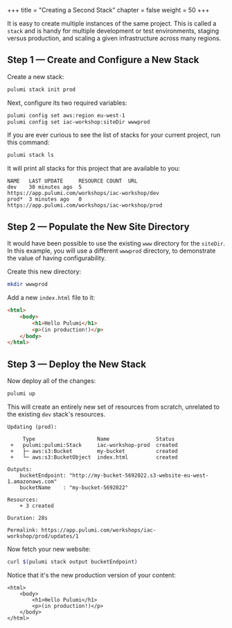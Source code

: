 +++
title = "Creating a Second Stack"
chapter = false
weight = 50
+++

It is easy to create multiple instances of the same project. This is called a `stack` and is handy for multiple development or test environments, staging versus production, and scaling a given infrastructure across many regions.

## Step 1 &mdash; Create and Configure a New Stack

Create a new stack:

```bash
pulumi stack init prod
```

Next, configure its two required variables:

```bash
pulumi config set aws:region eu-west-1
pulumi config set iac-workshop:siteDir wwwprod
```

If you are ever curious to see the list of stacks for your current project, run this command:

```bash
pulumi stack ls
```

It will print all stacks for this project that are available to you:

```
NAME   LAST UPDATE     RESOURCE COUNT  URL
dev    30 minutes ago  5               https://app.pulumi.com/workshops/iac-workshop/dev
prod*  3 minutes ago   0               https://app.pulumi.com/workshops/iac-workshop/prod
```

## Step 2 &mdash; Populate the New Site Directory

It would have been possible to use the existing `www` directory for the `siteDir`. In this example, you will use a different `wwwprod` directory, to demonstrate the value of having configurability.

Create this new directory:

```bash
mkdir wwwprod
```

Add a new `index.html` file to it:

```html
<html>
    <body>
        <h1>Hello Pulumi</h1>
        <p>(in production!)</p>
    </body>
</html>
```

## Step 3 &mdash; Deploy the New Stack

Now deploy all of the changes:

```bash
pulumi up
```

This will create an entirely new set of resources from scratch, unrelated to the existing `dev` stack's resources.

```
Updating (prod):

     Type                    Name               Status
 +   pulumi:pulumi:Stack     iac-workshop-prod  created
 +   ├─ aws:s3:Bucket        my-bucket          created
 +   └─ aws:s3:BucketObject  index.html         created

Outputs:
    bucketEndpoint: "http://my-bucket-5692022.s3-website-eu-west-1.amazonaws.com"
    bucketName    : "my-bucket-5692022"

Resources:
    + 3 created

Duration: 28s

Permalink: https://app.pulumi.com/workshops/iac-workshop/prod/updates/1
```

Now fetch your new website:

```bash
curl $(pulumi stack output bucketEndpoint)
```

Notice that it's the new production version of your content:

```
<html>
    <body>
        <h1>Hello Pulumi</h1>
        <p>(in production!)</p>
    </body>
</html>
```
